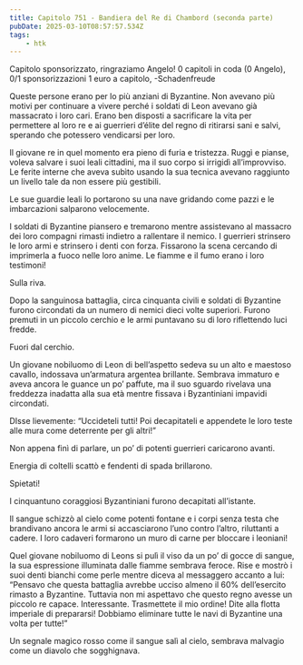 ```yaml
---
title: Capitolo 751 - Bandiera del Re di Chambord (seconda parte)
pubDate: 2025-03-10T08:57:57.534Z
tags:
    - htk
---
```



Capitolo sponsorizzato, ringraziamo Angelo!
0 capitoli in coda (0 Angelo),
0/1 sponsorizzazioni 1 euro a capitolo,
-Schadenfreude


Queste persone erano per lo più anziani di Byzantine. Non avevano più motivi per continuare a vivere perché i soldati di Leon avevano già massacrato i loro cari. Erano ben disposti a sacrificare la vita per permettere al loro re e ai guerrieri d’élite del regno di ritirarsi sani e salvi, sperando che potessero vendicarsi per loro.


Il giovane re in quel momento era pieno di furia e tristezza. Ruggì e pianse, voleva salvare i suoi leali cittadini, ma il suo corpo si irrigidì all’improvviso. Le ferite interne che aveva subìto usando la sua tecnica avevano raggiunto un livello tale da non essere più gestibili.


Le sue guardie leali lo portarono su una nave gridando come pazzi e le imbarcazioni salparono velocemente.


I soldati di Byzantine piansero e tremarono mentre assistevano al massacro dei loro compagni rimasti indietro a rallentare il nemico. I guerrieri strinsero le loro armi e strinsero i denti con forza. Fissarono la scena cercando di imprimerla a fuoco nelle loro anime. Le fiamme e il fumo erano i loro testimoni!


Sulla riva.


Dopo la sanguinosa battaglia, circa cinquanta civili e soldati di Byzantine furono circondati da un numero di nemici dieci volte superiori. Furono premuti in un piccolo cerchio e le armi puntavano su di loro riflettendo luci fredde.


Fuori dal cerchio.


Un giovane nobiluomo di Leon di bell’aspetto sedeva su un alto e maestoso cavallo, indossava un’armatura argentea brillante. Sembrava immaturo e aveva ancora le guance un po’ paffute, ma il suo sguardo rivelava una freddezza inadatta alla sua età mentre fissava i Byzantiniani impavidi circondati.


DIsse lievemente: “Uccideteli tutti! Poi decapitateli e appendete le loro teste alle mura come deterrente per gli altri!”


Non appena finì di parlare, un po’ di potenti guerrieri caricarono avanti.


Energia di coltelli scattò e fendenti di spada brillarono.


Spietati!


I cinquantuno coraggiosi Byzantiniani furono decapitati all’istante.


Il sangue schizzò al cielo come potenti fontane e i corpi senza testa che brandivano ancora le armi si accasciarono l’uno contro l’altro, riluttanti a cadere. I loro cadaveri formarono un muro di carne per bloccare i leoniani!


Quel giovane nobiluomo di Leons si pulì il viso da un po’ di gocce di sangue, la sua espressione illuminata dalle fiamme sembrava feroce. Rise e mostrò i suoi denti bianchi come perle mentre diceva al messaggero accanto a lui: “Pensavo che questa battaglia avrebbe ucciso almeno il 60% dell’esercito rimasto a Byzantine. Tuttavia non mi aspettavo che questo regno avesse un piccolo re capace. Interessante. Trasmettete il mio ordine! Dite alla flotta imperiale di prepararsi! Dobbiamo eliminare tutte le navi di Byzantine una volta per tutte!”


Un segnale magico rosso come il sangue salì al cielo, sembrava malvagio come un diavolo che sogghignava.


